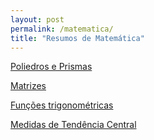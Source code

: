 ```yaml
---
layout: post
permalink: /matematica/
title: "Resumos de Matemática"
---
```


[<i class="fa-solid fa-square-arrow-up-right"></i> Poliedros e Prismas](/matematica/poliedros-prismas)

[<i class="fa-solid fa-square-arrow-up-right"></i> Matrizes](/matematica/matrizes)

[<i class="fa-solid fa-square-arrow-up-right"></i> Funções trigonométricas](/matematica/funcoes-trigonometricas)

[<i class="fa-solid fa-square-arrow-up-right"></i> Medidas de Tendência Central](/matematica/media)
